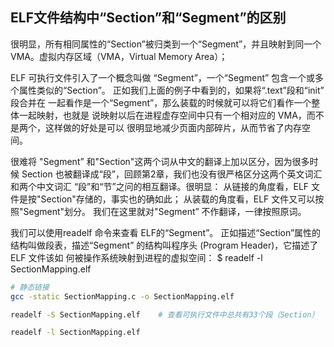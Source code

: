 
## ELF文件结构中“Section”和“Segment”的区别

很明显，所有相同属性的“Section”被归类到一个“Segment”，并且映射到同一个 VMA。虚拟内存区域（VMA，Virtual Memory Area）；

ELF 可执行文件引入了一个概念叫做 “Segment”，一个“Segment” 包含一个或多个属性类似的“Section”。
正如我们上面的例子中看到的，如果将“.text”段和“init” 段合并在
一起看作是一个“Segment”，那么装载的时候就可以将它们看作一个整体一起映射，也就是
说映射以后在进程虚存空间中只有一个相对应的 VMA，而不是两个，这样做的好处是可以
很明显地减少页面内部碎片，从而节省了内存空间。

很难将 "Segment” 和"Section"这两个词从中文的翻译上加以区分，因为很多时候 Section 也被翻译成“段”，回顾第2章，我们也没有很严格区分这两个英文词汇和两个中文词汇 “段”和“节”之问的相互翻译。很明显：
从链接的角度看，ELF 文件是按"Section"存储的，事实也的确如此；
从装载的角度看，ELF 文件又可以按照"Segment"划分。
我们在这里就对"Segment” 不作翻译，一律按照原词。


我们可以使用readelf 命令来查看 ELF的“Segment”。
正如描述“Section”属性的结构叫做段表，描述“Segment” 的结构叫程序头 (Program Header)，它描述了 ELF 文件该如
何被操作系统映射到进程的虚拟空间：
$ readelf -l SectionMapping.elf


```bash
# 静态链接
gcc -static SectionMapping.c -o SectionMapping.elf

readelf -S SectionMapping.elf    # 查看可执行文件中总共有33个段（Section）

readelf -l SectionMapping.elf


```